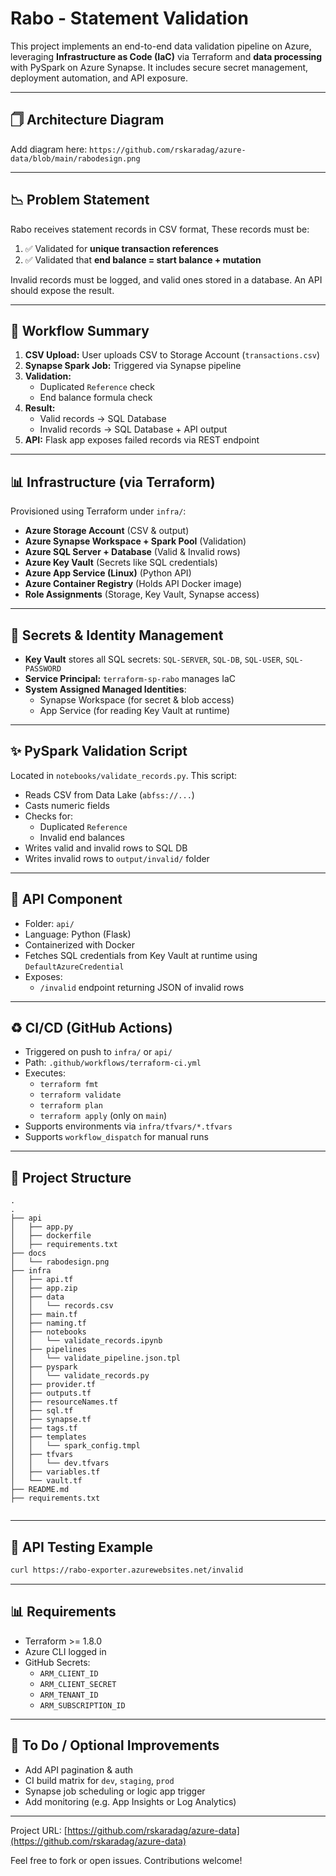 # Rabo - Statement Validation

This project implements an end-to-end data validation pipeline on Azure, leveraging **Infrastructure as Code (IaC)** via Terraform and **data processing** with PySpark on Azure Synapse. It includes secure secret management, deployment automation, and API exposure.

---

## 🗍 Architecture Diagram

Add diagram here: `https://github.com/rskaradag/azure-data/blob/main/rabodesign.png`

---

## 📉 Problem Statement

Rabo receives statement records in CSV format, These records must be:

1. ✅ Validated for **unique transaction references**
2. ✅ Validated that **end balance = start balance + mutation**

Invalid records must be logged, and valid ones stored in a database. An API should expose the result.

---

## 🔁 Workflow Summary

1. **CSV Upload:** User uploads CSV to Storage Account (`transactions.csv`)
2. **Synapse Spark Job:** Triggered via Synapse pipeline
3. **Validation:**
   - Duplicated `Reference` check
   - End balance formula check
4. **Result:**
   - Valid records → SQL Database
   - Invalid records → SQL Database + API output
5. **API:** Flask app exposes failed records via REST endpoint

---

## 📊 Infrastructure (via Terraform)

Provisioned using Terraform under `infra/`:

- **Azure Storage Account** (CSV & output)
- **Azure Synapse Workspace + Spark Pool** (Validation)
- **Azure SQL Server + Database** (Valid & Invalid rows)
- **Azure Key Vault** (Secrets like SQL credentials)
- **Azure App Service (Linux)** (Python API)
- **Azure Container Registry** (Holds API Docker image)
- **Role Assignments** (Storage, Key Vault, Synapse access)

---

## 🔐 Secrets & Identity Management

- **Key Vault** stores all SQL secrets: `SQL-SERVER`, `SQL-DB`, `SQL-USER`, `SQL-PASSWORD`
- **Service Principal:** `terraform-sp-rabo` manages IaC
- **System Assigned Managed Identities**:
  - Synapse Workspace (for secret & blob access)
  - App Service (for reading Key Vault at runtime)

---

## ✨ PySpark Validation Script

Located in `notebooks/validate_records.py`. This script:

- Reads CSV from Data Lake (`abfss://...`)
- Casts numeric fields
- Checks for:
  - Duplicated `Reference`
  - Invalid end balances
- Writes valid and invalid rows to SQL DB
- Writes invalid rows to `output/invalid/` folder

---

## 🚀 API Component

- Folder: `api/`
- Language: Python (Flask)
- Containerized with Docker
- Fetches SQL credentials from Key Vault at runtime using `DefaultAzureCredential`
- Exposes:
  - `/invalid` endpoint returning JSON of invalid rows

---

## ♻️ CI/CD (GitHub Actions)

- Triggered on push to `infra/` or `api/`
- Path: `.github/workflows/terraform-ci.yml`
- Executes:
  - `terraform fmt`
  - `terraform validate`
  - `terraform plan`
  - `terraform apply` (only on `main`)
- Supports environments via `infra/tfvars/*.tfvars`
- Supports `workflow_dispatch` for manual runs

---

## 📅 Project Structure

```
.
.
├── api
│   ├── app.py
│   ├── dockerfile
│   ├── requirements.txt
├── docs
│   └── rabodesign.png
├── infra
│   ├── api.tf
│   ├── app.zip
│   ├── data
│   │   └── records.csv
│   ├── main.tf
│   ├── naming.tf
│   ├── notebooks
│   │   └── validate_records.ipynb
│   ├── pipelines
│   │   └── validate_pipeline.json.tpl
│   ├── pyspark
│   │   └── validate_records.py
│   ├── provider.tf
│   ├── outputs.tf
│   ├── resourceNames.tf
│   ├── sql.tf
│   ├── synapse.tf
│   ├── tags.tf
│   ├── templates
│   │   └── spark_config.tmpl
│   ├── tfvars
│   │   └── dev.tfvars
│   ├── variables.tf
│   └── vault.tf
├── README.md
├── requirements.txt


```

---

## 🔢 API Testing Example

```bash
curl https://rabo-exporter.azurewebsites.net/invalid
```

---

## 📊 Requirements

- Terraform >= 1.8.0
- Azure CLI logged in
- GitHub Secrets:
  - `ARM_CLIENT_ID`
  - `ARM_CLIENT_SECRET`
  - `ARM_TENANT_ID`
  - `ARM_SUBSCRIPTION_ID`

---

## 🔧 To Do / Optional Improvements

- Add API pagination & auth
- CI build matrix for `dev`, `staging`, `prod`
- Synapse job scheduling or logic app trigger
- Add monitoring (e.g. App Insights or Log Analytics)

---

Project URL: [https://github.com/rskaradag/azure-data](https://github.com/rskaradag/azure-data)

Feel free to fork or open issues. Contributions welcome!
